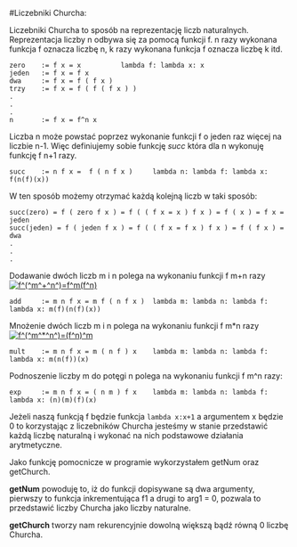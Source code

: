 #Liczebniki Churcha:

Liczebniki Churcha to sposób na reprezentację liczb naturalnych. Reprezentacja liczby n odbywa się za pomocą funkcji f. n razy wykonana funkcja f oznacza liczbę n,
k razy wykonana funkcja f oznacza liczbę k itd.

	zero 	:= f x = x			lambda f: lambda x: x
	jeden 	:= f x = f x			
	dwa 	:= f x = f ( f x )
	trzy 	:= f x = f ( f ( f x ) )
	.
	.
	.
	n		:= f x = f^n x


Liczba n może powstać poprzez wykonanie funkcji f o jeden raz więcej na liczbie n-1.
Więc definiujemy sobie funkcję *succ* która dla n wykonuję funkcję f n+1 razy.

	succ 	:= n f x =  f ( n f x ) 	lambda n: lambda f: lambda x: f(n(f)(x))

W ten sposób możemy otrzymać każdą kolejną liczb w taki sposób:

	succ(zero) = f ( zero f x ) = f ( ( f x = x ) f x ) = f ( x ) = f x = jeden
	succ(jeden) = f ( jeden f x ) = f ( ( f x = f x ) f x ) = f ( f x ) = dwa
	.
	.
	.

Dodawanie dwóch liczb m i n polega na wykonaniu funkcji f m+n razy
 <a href="https://www.codecogs.com/eqnedit.php?latex=f^(^m^&plus;^n^)=f^m(f^n)" target="_blank"><img src="https://latex.codecogs.com/gif.latex?f^(^m^&plus;^n^)=f^m(f^n)" title="f^(^m^+^n^)=f^m(f^n)" /></a>

	add		:= m n f x = m f ( n f x ) 	lambda m: lambda n: lambda f: lambda x: m(f)(n(f)(x))

Mnożenie dwóch liczb m i n polega na wykonaniu funkcji f m\*n razy  
<a href="https://www.codecogs.com/eqnedit.php?latex=f^(^m^*^n^)=(f^n)^m" target="_blank"><img src="https://latex.codecogs.com/gif.latex?f^(^m^*^n^)=(f^n)^m" title="f^(^m^*^n^)=(f^n)^m" /></a>

	mult	:= m n f x = m ( n f ) x	lambda m: lambda n: lambda f: lambda x: m(n(f))(x)

Podnoszenie liczby m do potęgi n polega na wykonaniu funkcji f m^n razy:

	exp 	:= m n f x = ( n m ) f x 	lambda m: lambda n: lambda f: lambda x: (n)(m)(f)(x)

Jeżeli naszą funkcją f będzie funkcja `lambda x:x+1` a argumentem x będzie 0
to korzystając z liczebników Churcha jesteśmy w stanie przedstawić każdą
 liczbę naturalną i wykonać na nich podstawowe działania arytmetyczne.

Jako funkcję pomocnicze w programie wykorzystałem getNum oraz getChurch.

**getNum** powoduję to, iż do funkcji dopisywane są dwa argumenty,
pierwszy to funkcja inkrementująca f1 a drugi to arg1 = 0, pozwala to
przedstawić liczby Churcha jako liczby naturalne.

**getChurch** tworzy nam rekurencyjnie dowolną większą bądź równą 0 liczbę Churcha.

